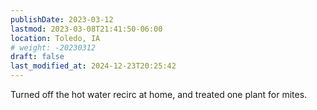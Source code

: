 ```yaml
---
publishDate: 2023-03-12
lastmod: 2023-03-08T21:41:50-06:00
location: Toledo, IA
# weight: -20230312
draft: false
last_modified_at: 2024-12-23T20:25:42
---
```

Turned off the hot water recirc at home, and treated one plant for mites.  
